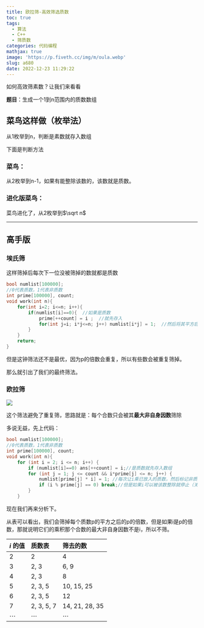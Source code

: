 ```yaml
---
title: 欧拉筛-高效筛选质数
toc: true
tags:
  - 算法
  - C++
  - 筛质数
categories: 代码编程
mathjax: true
image: 'https://p.fiveth.cc/img/m/oula.webp'
slug: a680
date: 2022-12-23 11:29:22
---
```


如何高效筛素数？让我们来看看

**题目**：生成一个1到n范围内的质数数组

## 菜鸟这样做（枚举法）

从1枚举到n，判断是素数就存入数组

下面是判断方法

### 菜鸟：

从2枚举到n-1，如果有能整除该数的，该数就是质数。

### 进化版菜鸟：

菜鸟进化了，从2枚举到$\sqrt n$



------

## 高手版

### 埃氏筛

这样筛掉后每次下一位没被筛掉的数就都是质数

```cpp
bool numlist[100000];
//0代表质数，1代表非质数
int prime[100000], count;
void work(int n){
	for(int i=2; i<=n; i++){
		if(numlist[i]==0){  //如果是质数
			prime[++count] = i ;  //就先存入
			for(int j=i; i*j<=n; j++) numlist[i*j] = 1;  //然后将其平方后的所有倍数筛掉
		}
	}
	return;
}
```

但是这钟筛法还不是最优，因为p的倍数会重复，所以有些数会被重复筛掉。

那么就引出了我们的最终筛法。

### 欧拉筛

<img src="https://p.fiveth.cc/img/m/欧拉.webp">

这个筛法避免了重复筛，思路就是：每个合数只会被其**最大非自身因数**筛除

多说无益，先上代码：

```cpp
bool numlist[100000];
//0代表质数，1代表非质数
int prime[100000], count;
void work(int n){
	for (int i = 2; i <= n; i++) {
		if (numlist[i]==0) ans[++count] = i;//是质数就先存入数组
		for (int j = 1; j <= count && i*prime[j] <= n; j++) {
			numlist[prime[j] * i] = 1; //每次让i乘已放入的质数，然后标记非质数
			if (i % prime[j] == 0) break;//但是如果i可以被该数整除就停止（关键）
		}
	}
```

现在我们再来分析下。

从表可以看出，我们会筛掉每个质数p的平方之后的p的倍数，但是如果i是p的倍数，那就说明它们的乘积那个合数的最大非自身因数不是i，所以不筛。

| *i* 的值 | 质数表     | 筛去的数       |
| -------- | :--------- | :------------- |
| 2        | 2          | 4              |
| 3        | 2, 3       | 6, 9           |
| 4        | 2, 3       | 8              |
| 5        | 2, 3, 5    | 10, 15, 25     |
| 6        | 2, 3, 5    | 12             |
| 7        | 2, 3, 5, 7 | 14, 21, 28, 35 |
| ⋯        | ⋯          | ⋯              |
